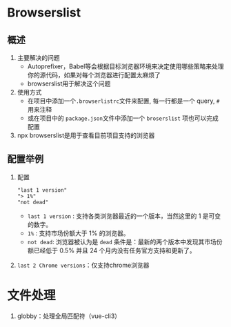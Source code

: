 # Browserslist

## 概述

1. 主要解决的问题
   - Autoprefixer，Babel等会根据目标浏览器环境来决定使用哪些策略来处理你的源代码，如果对每个浏览器进行配置太麻烦了
   - browserslist用于解决这个问题
2. 使用方式
   - 在项目中添加一个`.browserlistrc`文件来配置, 每一行都是一个 query, `#` 用来注释
   - 或在项目中的 `package.json`文件中添加一个 `broserslist` 项也可以完成配置
3. npx browserslist是用于查看目前项目支持的浏览器

## 配置举例

1. 配置

   ```
   "last 1 version"
   "> 1%"
   "not dead"
   ```

   - `last 1 version` : 支持各类浏览器最近的一个版本，当然这里的 1 是可变的数字。
   - `1%` : 支持市场份额大于 1% 的浏览器。
   - `not dead`: 浏览器被认为是 `dead` 条件是：最新的两个版本中发现其市场份额已经低于 0.5% 并且 24 个月内没有任务官方支持和更新了。

2. `last 2 Chrome versions`：仅支持chrome浏览器



# 文件处理

1. globby：处理全局匹配符（vue-cli3）